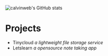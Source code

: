 ![calvinweb's GitHub stats](https://github-readme-stats.vercel.app/api?username=calvinweb&show_icons=true&theme=dark)

# Projects
- Tinycloud _a lightweight file storage service_
- Letslearn _a opensource note taking app_
